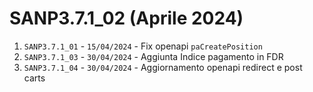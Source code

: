 # SANP3.7.1_02 (Aprile 2024)
1. `SANP3.7.1_01` - `15/04/2024` - Fix openapi `paCreatePosition`
2. `SANP3.7.1_03` - `30/04/2024` - Aggiunta Indice pagamento in FDR
3. `SANP3.7.1_04` - `30/04/2024` - Aggiornamento openapi redirect e post carts